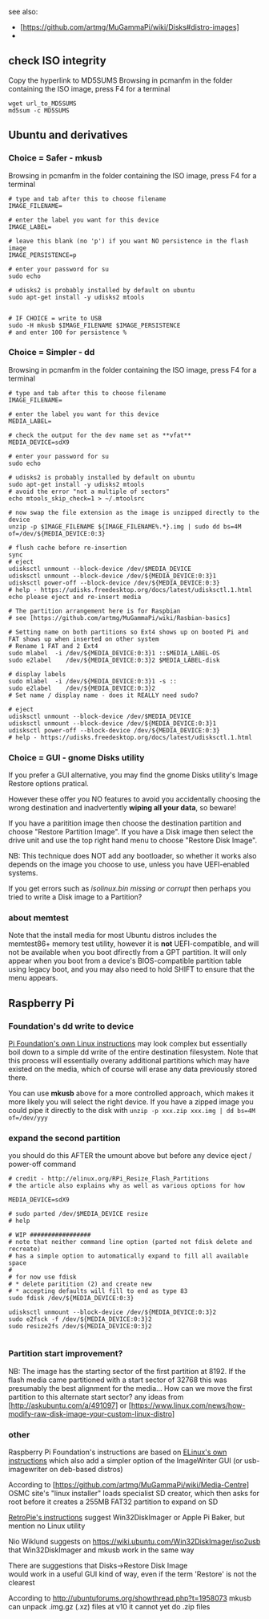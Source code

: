 
see also:
* [https://github.com/artmg/MuGammaPi/wiki/Disks#distro-images]
* 


## check ISO integrity

Copy the hyperlink to MD5SUMS 
Browsing in pcmanfm in the folder containing the ISO image, press F4 for a terminal

```
wget url_to_MD5SUMS
md5sum -c MD5SUMS
```


## Ubuntu and derivatives ##


### Choice = Safer - mkusb

Browsing in pcmanfm in the folder containing the ISO image, press F4 for a terminal

```
# type and tab after this to choose filename
IMAGE_FILENAME=

# enter the label you want for this device
IMAGE_LABEL=

# leave this blank (no 'p') if you want NO persistence in the flash image
IMAGE_PERSISTENCE=p

# enter your password for su
sudo echo

# udisks2 is probably installed by default on ubuntu
sudo apt-get install -y udisks2 mtools


# IF CHOICE = write to USB
sudo -H mkusb $IMAGE_FILENAME $IMAGE_PERSISTENCE 
# and enter 100 for persistence %
```


### Choice = Simpler - dd

Browsing in pcmanfm in the folder containing the ISO image, press F4 for a terminal
```
# type and tab after this to choose filename
IMAGE_FILENAME=

# enter the label you want for this device
MEDIA_LABEL=

# check the output for the dev name set as **vfat**
MEDIA_DEVICE=sdX9

# enter your password for su
sudo echo

# udisks2 is probably installed by default on ubuntu
sudo apt-get install -y udisks2 mtools
# avoid the error "not a multiple of sectors"
echo mtools_skip_check=1 > ~/.mtoolsrc

# now swap the file extension as the image is unzipped directly to the device
unzip -p $IMAGE_FILENAME ${IMAGE_FILENAME%.*}.img | sudo dd bs=4M of=/dev/${MEDIA_DEVICE:0:3}

# flush cache before re-insertion
sync 
# eject
udisksctl unmount --block-device /dev/$MEDIA_DEVICE
udisksctl unmount --block-device /dev/${MEDIA_DEVICE:0:3}1
udisksctl power-off --block-device /dev/${MEDIA_DEVICE:0:3}
# help - https://udisks.freedesktop.org/docs/latest/udisksctl.1.html
echo please eject and re-insert media

# The partition arrangement here is for Raspbian
# see [https://github.com/artmg/MuGammaPi/wiki/Rasbian-basics]

# Setting name on both partitions so Ext4 shows up on booted Pi and FAT shows up when inserted on other system
# Rename 1 FAT and 2 Ext4 
sudo mlabel  -i /dev/${MEDIA_DEVICE:0:3}1 ::$MEDIA_LABEL-OS
sudo e2label    /dev/${MEDIA_DEVICE:0:3}2 $MEDIA_LABEL-disk

# display labels
sudo mlabel  -i /dev/${MEDIA_DEVICE:0:3}1 -s ::
sudo e2label    /dev/${MEDIA_DEVICE:0:3}2 
# Set name / display name - does it REALLY need sudo?

# eject
udisksctl unmount --block-device /dev/$MEDIA_DEVICE
udisksctl unmount --block-device /dev/${MEDIA_DEVICE:0:3}1
udisksctl power-off --block-device /dev/${MEDIA_DEVICE:0:3}
# help - https://udisks.freedesktop.org/docs/latest/udisksctl.1.html
```

### Choice = GUI - gnome Disks utility

If you prefer a GUI alternative, you may find the gnome Disks utility's 
Image Restore options pratical. 

However these offer you NO features to avoid you accidentally choosing the wrong 
destination and inadvertently **wiping all your data**, so beware!

If you have a paritition image then choose the destination partition and choose 
"Restore Partition Image". If you have a Disk image then select the drive unit 
and use the top right hand menu to choose "Restore Disk Image". 

NB: This technique does NOT add any bootloader, so whether it works also 
depends on the image you choose to use, unless you have UEFI-enabled systems. 

If you get errors such as _isolinux.bin missing or corrupt_ then perhaps 
you tried to write a Disk image to a Partition?


### about memtest

Note that the install media for most Ubuntu distros includes the memtest86+ memory test utility, 
however it is **not** UEFI-compatible, and will not be available when you boot dfirectly from a GPT partition. 
It will only appear when you boot from a device's BIOS-compatible partition table using legacy boot, 
and you may also need to hold SHIFT to ensure that the menu appears. 



## Raspberry Pi ##

### Foundation's dd write to device

[Pi Foundation's own Linux instructions](https://www.raspberrypi.org/documentation/installation/installing-images/linux.md)
may look complex but essentially boil down to a simple dd write of the entire destination filesystem. 
Note that this process will essentially overany additional partitions which may have existed on the media, 
which of course will erase any data previously stored there. 

You can use **mkusb** above for a more controlled approach, which makes it more likely you will select the right device. If you have a zipped image you could pipe it directly to the disk with `unzip -p xxx.zip xxx.img | dd bs=4M of=/dev/yyy` 


### expand the second partition

you should do this AFTER the umount above but before any device eject / power-off command

```
# credit - http://elinux.org/RPi_Resize_Flash_Partitions
# the article also explains why as well as various options for how

MEDIA_DEVICE=sdX9

# sudo parted /dev/$MEDIA_DEVICE resize 
# help

# WIP #################
# note that neither command line option (parted not fdisk delete and recreate) 
# has a simple option to automatically expand to fill all available space
# 
# for now use fdisk 
# * delete paritition (2) and create new 
# * accepting defaults will fill to end as type 83
sudo fdisk /dev/${MEDIA_DEVICE:0:3}

udisksctl unmount --block-device /dev/${MEDIA_DEVICE:0:3}2
sudo e2fsck -f /dev/${MEDIA_DEVICE:0:3}2
sudo resize2fs /dev/${MEDIA_DEVICE:0:3}2


```

### Partition start improvement?

NB: The image has the starting sector of the first partition at 8192. 
If the flash media came partitioned with a start sector of 32768 
this was presumably the best alignment for the media...
How can we move the first partition to this alternate start sector? 
any ideas from [http://askubuntu.com/a/491097] 
or [https://www.linux.com/news/how-modify-raw-disk-image-your-custom-linux-distro]


### other

Raspberry Pi Foundation's instructions are based on [ELinux's own instructions](http://elinux.org/RPi_Easy_SD_Card_Setup#Flashing_the_SD_Card_using_Linux_.28including_on_a_Raspberry_Pi.21.29) 
which also add a simpler option of the ImageWriter GUI (or usb-imagewriter on deb-based distros)

According to [https://github.com/artmg/MuGammaPi/wiki/Media-Centre] 
OSMC site's "linux installer" loads specialist SD creator, 
which then asks for root before it 
creates a 255MB FAT32 partition to expand on SD 

[RetroPie's instructions](https://github.com/RetroPie/RetroPie-Setup/wiki/First-Installation#install-30-image-on-sd-card) 
suggest Win32DiskImager or Apple Pi Baker, 
but mention no Linux utility 

Nio Wiklund suggests on https://wiki.ubuntu.com/Win32DiskImager/iso2usb 
that Win32DiskImager and mkusb work in the same way

There are suggestions that  Disks->Restore Disk Image  
would work in a useful GUI kind of way, even if the term 'Restore' is not the clearest

According to http://ubuntuforums.org/showthread.php?t=1958073
mkusb can unpack .img.gz (.xz) files
at v10 it cannot yet do .zip files

